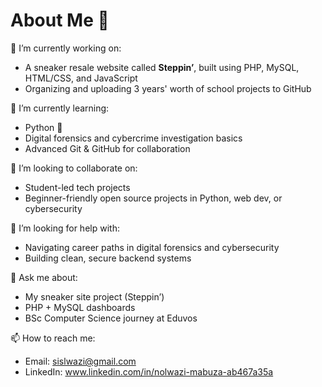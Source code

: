 # About Me 👋

🔭 I’m currently working on:
- A sneaker resale website called **Steppin’**, built using PHP, MySQL, HTML/CSS, and JavaScript
- Organizing and uploading 3 years' worth of school projects to GitHub

🌱 I’m currently learning:
- Python 🐍
- Digital forensics and cybercrime investigation basics
- Advanced Git & GitHub for collaboration

👯 I’m looking to collaborate on:
- Student-led tech projects
- Beginner-friendly open source projects in Python, web dev, or cybersecurity

🤔 I’m looking for help with:
- Navigating career paths in digital forensics and cybersecurity
- Building clean, secure backend systems

💬 Ask me about:
- My sneaker site project (Steppin’)  
- PHP + MySQL dashboards  
- BSc Computer Science journey at Eduvos

📫 How to reach me:
- Email: sislwazi@gmail.com
- LinkedIn: www.linkedin.com/in/nolwazi-mabuza-ab467a35a 



